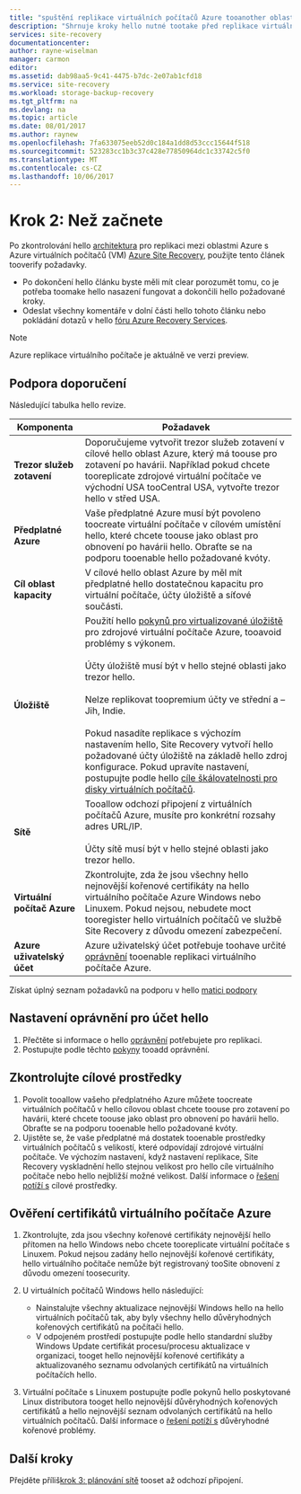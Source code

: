 ```yaml
---
title: "spuštění replikace virtuálních počítačů Azure tooanother oblasti aaaBefore | Microsoft Docs"
description: "Shrnuje kroky hello nutné tootake před replikace virtuálních počítačů Azure mezi oblastí Azure pomocí služby Azure Site Recovery hello"
services: site-recovery
documentationcenter: 
author: rayne-wiselman
manager: carmon
editor: 
ms.assetid: dab98aa5-9c41-4475-b7dc-2e07ab1cfd18
ms.service: site-recovery
ms.workload: storage-backup-recovery
ms.tgt_pltfrm: na
ms.devlang: na
ms.topic: article
ms.date: 08/01/2017
ms.author: raynew
ms.openlocfilehash: 7fa633075eeb52d0c184a1dd8d53ccc15644f518
ms.sourcegitcommit: 523283cc1b3c37c428e77850964dc1c33742c5f0
ms.translationtype: MT
ms.contentlocale: cs-CZ
ms.lasthandoff: 10/06/2017
---
```

# <a name="step-2-before-you-start"></a>Krok 2: Než začnete

Po zkontrolování hello [architektura](azure-to-azure-walkthrough-architecture.md) pro replikaci mezi oblastmi Azure s Azure virtuálních počítačů (VM) [Azure Site Recovery](site-recovery-overview.md), použijte tento článek tooverify požadavky. 

- Po dokončení hello článku byste měli mít clear porozumět tomu, co je potřeba toomake hello nasazení fungovat a dokončili hello požadované kroky.
- Odeslat všechny komentáře v dolní části hello tohoto článku nebo pokládání dotazů v hello [fóru Azure Recovery Services](https://social.msdn.microsoft.com/forums/azure/home?forum=hypervrecovmgr).

>[!NOTE]
>
> Azure replikace virtuálního počítače je aktuálně ve verzi preview.



## <a name="support-recommendations"></a>Podpora doporučení

Následující tabulka hello revize.

**Komponenta** | **Požadavek**
--- | ---
**Trezor služeb zotavení** | Doporučujeme vytvořit trezor služeb zotavení v cílové hello oblast Azure, který má toouse pro zotavení po havárii. Například pokud chcete tooreplicate zdrojové virtuální počítače ve východní USA tooCentral USA, vytvořte trezor hello v střed USA.
**Předplatné Azure** | Vaše předplatné Azure musí být povoleno toocreate virtuální počítače v cílovém umístění hello, které chcete toouse jako oblast pro obnovení po havárii hello. Obraťte se na podporu tooenable hello požadované kvóty.
**Cíl oblast kapacity** | V cílové hello oblast Azure by měl mít předplatné hello dostatečnou kapacitu pro virtuální počítače, účty úložiště a síťové součásti.
**Úložiště** | Použití hello [pokynů pro virtualizované úložiště](../storage/common/storage-scalability-targets.md#scalability-targets-for-virtual-machine-disks) pro zdrojové virtuální počítače Azure, tooavoid problémy s výkonem.<br/><br/> Účty úložiště musí být v hello stejné oblasti jako trezor hello.<br/><br/> Nelze replikovat toopremium účty ve střední a – Jih, Indie.<br/><br/> Pokud nasadíte replikace s výchozím nastavením hello, Site Recovery vytvoří hello požadované účty úložiště na základě hello zdroj konfigurace. Pokud upravíte nastavení, postupujte podle hello [cíle škálovatelnosti pro disky virtuálních počítačů](../storage/common/storage-scalability-targets.md#scalability-targets-for-virtual-machine-disks).
**Sítě** | Tooallow odchozí připojení z virtuálních počítačů Azure, musíte pro konkrétní rozsahy adres URL/IP.<br/><br/> Účty sítě musí být v hello stejné oblasti jako trezor hello. 
**Virtuální počítač Azure** | Zkontrolujte, zda že jsou všechny hello nejnovější kořenové certifikáty na hello virtuálního počítače Azure Windows nebo Linuxem. Pokud nejsou, nebudete moct tooregister hello virtuálních počítačů ve službě Site Recovery z důvodu omezení zabezpečení.
**Azure uživatelský účet** | Azure uživatelský účet potřebuje toohave určité [oprávnění](site-recovery-role-based-linked-access-control.md#permissions-required-to-enable-replication-for-new-virtual-machines) tooenable replikaci virtuálního počítače Azure.

Získat úplný seznam požadavků na podporu v hello [matici podpory](site-recovery-support-matrix-azure-to-azure.md)


## <a name="set-permissions-on-hello-account"></a>Nastavení oprávnění pro účet hello

1. Přečtěte si informace o hello [oprávnění](site-recovery-role-based-linked-access-control.md) potřebujete pro replikaci.
2. Postupujte podle těchto [pokyny](../active-directory/role-based-access-control-configure.md#add-access) tooadd oprávnění.


## <a name="verify-target-resources"></a>Zkontrolujte cílové prostředky

1. Povolit tooallow vašeho předplatného Azure můžete toocreate virtuálních počítačů v hello cílovou oblast chcete toouse pro zotavení po havárii, které chcete toouse jako oblast pro obnovení po havárii hello. Obraťte se na podporu tooenable hello požadované kvóty.
2. Ujistěte se, že vaše předplatné má dostatek tooenable prostředky virtuálních počítačů s velikostí, které odpovídají zdrojové virtuální počítače. Ve výchozím nastavení, když nastavení replikace, Site Recovery vyskladnění hello stejnou velikost pro hello cíle virtuálního počítače nebo hello nejbližší možné velikost. Další informace o [řešení potíží s](site-recovery-azure-to-azure-troubleshoot-errors.md#azure-resource-quota-issues-error-code-150097) cílové prostředky.

## <a name="verify-azure-vm-certificates"></a>Ověření certifikátů virtuálního počítače Azure

1. Zkontrolujte, zda jsou všechny kořenové certifikáty nejnovější hello přítomen na hello Windows nebo chcete tooreplicate virtuální počítače s Linuxem. Pokud nejsou zadány hello nejnovější kořenové certifikáty, hello virtuálního počítače nemůže být registrovaný tooSite obnovení z důvodu omezení toosecurity.
2. U virtuálních počítačů Windows hello následující:

    - Nainstalujte všechny aktualizace nejnovější Windows hello na hello virtuálních počítačů tak, aby byly všechny hello důvěryhodných kořenových certifikátů na počítači hello.
    - V odpojeném prostředí postupujte podle hello standardní služby Windows Update certifikát procesu/procesu aktualizace v organizaci, tooget hello nejnovější kořenové certifikáty a aktualizovaného seznamu odvolaných certifikátů na virtuálních počítačích hello.
3. Virtuální počítače s Linuxem postupujte podle pokynů hello poskytované Linux distributora tooget hello nejnovější důvěryhodných kořenových certifikátů a hello nejnovější seznam odvolaných certifikátů na hello virtuálních počítačů. Další informace o [řešení potíží s](site-recovery-azure-to-azure-troubleshoot-errors.md#trusted-root-certificates-error-code-151066) důvěryhodné kořenové problémy.


## <a name="next-steps"></a>Další kroky

Přejděte příliš[krok 3: plánování sítě](azure-to-azure-walkthrough-network.md) tooset až odchozí připojení.
